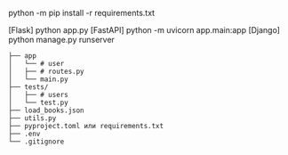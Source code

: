 python -m pip install -r requirements.txt

[Flask] python app.py
[FastAPI] python -m uvicorn app.main:app
[Django] python manage.py runserver

```
├── app
│   └── # user
│   ├── # routes.py
│   └── main.py
├── tests/
│   ├── # users
│   └── test.py
├── load_books.json
├── utils.py
├── pyproject.toml или requirements.txt
├── .env
└── .gitignore
```